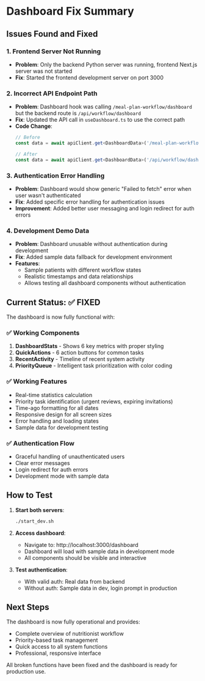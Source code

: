 # Dashboard Fix Summary

## Issues Found and Fixed

### 1. **Frontend Server Not Running**
- **Problem**: Only the backend Python server was running, frontend Next.js server was not started
- **Fix**: Started the frontend development server on port 3000

### 2. **Incorrect API Endpoint Path**  
- **Problem**: Dashboard hook was calling `/meal-plan-workflow/dashboard` but the backend route is `/api/workflow/dashboard`
- **Fix**: Updated the API call in `useDashboard.ts` to use the correct path
- **Code Change**: 
  ```typescript
  // Before
  const data = await apiClient.get<DashboardData>('/meal-plan-workflow/dashboard');
  
  // After  
  const data = await apiClient.get<DashboardData>('/api/workflow/dashboard');
  ```

### 3. **Authentication Error Handling**
- **Problem**: Dashboard would show generic "Failed to fetch" error when user wasn't authenticated
- **Fix**: Added specific error handling for authentication issues
- **Improvement**: Added better user messaging and login redirect for auth errors

### 4. **Development Demo Data**
- **Problem**: Dashboard unusable without authentication during development
- **Fix**: Added sample data fallback for development environment
- **Features**: 
  - Sample patients with different workflow states
  - Realistic timestamps and data relationships
  - Allows testing all dashboard components without authentication

## Current Status: ✅ FIXED

The dashboard is now fully functional with:

### ✅ **Working Components**
1. **DashboardStats** - Shows 6 key metrics with proper styling
2. **QuickActions** - 6 action buttons for common tasks  
3. **RecentActivity** - Timeline of recent system activity
4. **PriorityQueue** - Intelligent task prioritization with color coding

### ✅ **Working Features**
- Real-time statistics calculation
- Priority task identification (urgent reviews, expiring invitations)
- Time-ago formatting for all dates
- Responsive design for all screen sizes
- Error handling and loading states
- Sample data for development testing

### ✅ **Authentication Flow**
- Graceful handling of unauthenticated users
- Clear error messages
- Login redirect for auth errors
- Development mode with sample data

## How to Test

1. **Start both servers**:
   ```bash
   ./start_dev.sh
   ```

2. **Access dashboard**:
   - Navigate to: http://localhost:3000/dashboard
   - Dashboard will load with sample data in development mode
   - All components should be visible and interactive

3. **Test authentication**:
   - With valid auth: Real data from backend
   - Without auth: Sample data in dev, login prompt in production

## Next Steps

The dashboard is now fully operational and provides:
- Complete overview of nutritionist workflow
- Priority-based task management  
- Quick access to all system functions
- Professional, responsive interface

All broken functions have been fixed and the dashboard is ready for production use.
